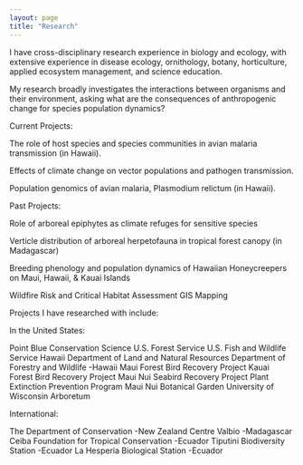 ```yaml
---
layout: page
title: "Research"
---
```

I have cross-disciplinary research experience in biology and ecology, with extensive experience in disease ecology, ornithology, botany, horticulture, applied ecosystem management, and science education.

My research broadly investigates the interactions between organisms and their environment, asking what are the consequences of anthropogenic change for species population dynamics?

Current Projects:

The role of host species and species communities in avian malaria transmission (in Hawaii).

Effects of climate change on vector populations and pathogen transmission.

Population genomics of avian malaria, Plasmodium relictum (in Hawaii).

Past Projects:

Role of arboreal epiphytes as climate refuges for sensitive species

Verticle distribution of arboreal herpetofauna in tropical forest canopy (in Madagascar)

Breeding phenology and population dynamics of Hawaiian Honeycreepers on Maui, Hawaii, & Kauai Islands

Wildfire Risk and Critical Habitat Assessment GIS Mapping

Projects I have researched with include:

In the United States:

Point Blue Conservation Science
U.S. Forest Service
U.S. Fish and Wildlife Service
Hawaii Department of Land and Natural Resources
Department of Forestry and Wildlife -Hawaii
Maui Forest Bird Recovery Project
Kauai Forest Bird Recovery Project
Maui Nui Seabird Recovery Project
Plant Extinction Prevention Program
Maui Nui Botanical Garden
University of Wisconsin Arboretum

International:

The Department of Conservation -New Zealand
Centre Valbio -Madagascar
Ceiba Foundation for Tropical Conservation -Ecuador
Tiputini Biodiversity Station -Ecuador
La Hesperia Biological Station -Ecuador
